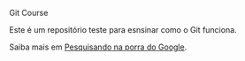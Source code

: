 Git Course

Este é um repositório teste para esnsinar como o Git funciona.

Saiba mais em [Pesquisando na porra do Google](https://google.com).
